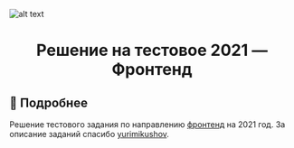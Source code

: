 ![alt text](https://avatars.mds.yandex.net/get-lpc/403342/8a8388cd-2560-43c6-81f2-7bad81ad53f9/orig)

<h1 align="center">Решение на тестовое 2021 — Фронтенд</h1>


## 📄 Подробнее

Решение тестового задания по направлению [фронтенд](https://yandex.ru/yaintern/int_05) на 2021 год. За описание заданий спасибо [yurimikushov](https://github.com/yurimikushov/yandex-internship-2021).

